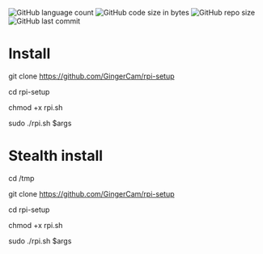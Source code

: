 ![GitHub language count](https://img.shields.io/github/languages/count/GingerCam/rpi-setup)
![GitHub code size in bytes](https://img.shields.io/github/languages/code-size/GingerCam/rpi-setup)
![GitHub repo size](https://img.shields.io/github/repo-size/GingerCam/rpi-setup)
![GitHub last commit](https://img.shields.io/github/last-commit/GingerCam/rpi-setup)

# Install

git clone https://github.com/GingerCam/rpi-setup

cd rpi-setup

chmod +x rpi.sh

sudo ./rpi.sh $args

# Stealth install

cd /tmp

git clone https://github.com/GingerCam/rpi-setup

cd rpi-setup

chmod +x rpi.sh

sudo ./rpi.sh $args